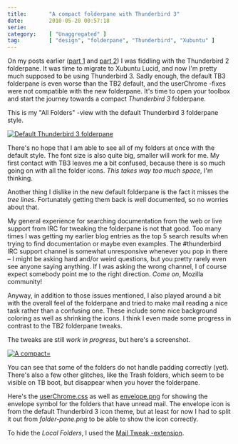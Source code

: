 ```yaml
---
title:       "A compact folderpane with Thunderbird 3"
date:        2010-05-20 00:57:18
serie:       
category:    [ "Unaggregated" ]
tag:         [ "design", "folderpane", "Thunderbird", "Xubuntu" ]
---
```


On my posts earlier ([part 1](http://open.knome.fi/2009/10/05/a-compact-thunderbird-folderpane/) and [part 2](http://open.knome.fi/2009/10/16/a-compact-thunderbird-folderpane-revision-2/)) I was fiddling with the Thunderbird 2 folderpane. It was time to migrate to Xubuntu Lucid, and now I'm pretty much supposed to be using Thunderbird 3. Sadly enough, the default TB3 folderpane is even worse than the TB2 default, and the userChrome -fixes were not compatible with the new folderpane. It's time to open your toolbox and start the journey towards a compact *Thunderbird 3* folderpane.

This is my "All Folders" -view with the default Thunderbird 3 folderpane style.

[![](http://open.knome.fi/files/2010/05/tb3_folderpane_default.png "Default Thunderbird 3 folderpane")](http://open.knome.fi/files/2010/05/tb3_folderpane_default.png)

There's no hope that I am able to see all of my folders at once with the default style. The font size is also quite big, smaller will work for me. My first contact with TB3 leaves me a bit confused, because there is so much going on with all the folder icons. *This takes way too much space*, I'm thinking.

Another thing I dislike in the new default folderpane is the fact it misses the *tree lines*. Fortunately getting them back is well documented, so no worries about that.

My general experience for searching documentation from the web or live support from IRC for tweaking the folderpane is not that good. Too many times I was getting my earlier blog entries as the top 5 search results when trying to find documentation or maybe even examples. The #thunderbird IRC support channel is somewhat unresponsive whenever you pop in there – I might be asking hard and/or weird questions, but you pretty rarely even see anyone saying anything. If I was asking the wrong channel, I of course expect somebody point me to the right direction. *Come on*, Mozilla community!

Anyway, in addition to those issues mentioned, I also played around a bit with the overall feel of the folderpane and tried to make mail reading a nice task rather than a confusing one. These include some nice background coloring as well as shrinking the icons. I think I even made some progress in contrast to the TB2 folderpane tweaks.

The tweaks are still *work in progress*, but here's a screenshot.

[![](http://open.knome.fi/files/2010/05/tb3_folderpane_wip.png "A compact=")](http://open.knome.fi/files/2010/05/tb3_folderpane_wip.png)

You can see that some of the folders do not handle padding correctly (yet). There's also a few other glitches, like the Trash folders, which seem to be visible on TB boot, but disappear when you hover the folderpane.

Here's the [userChrome.css](http://open.knome.fi/files/2010/05/userChrome.css) as well as [envelope.png](http://open.knome.fi/files/2010/05/envelope.png) for showing the envelope symbol for the folders that have unread mail. The envelope icon is from the default Thunderbird 3 icon theme, but at least for now I had to split it out from *folder-pane.png* to be able to show the icon correctly.

To hide the *Local Folders*, I used the [Mail Tweak -extension](http://mailtweak.mozdev.org/).
